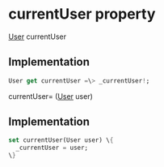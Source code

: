 


# currentUser property









[User](../../models_user_user_info/User-class.md) currentUser
  







## Implementation

```dart
User get currentUser =\> _currentUser!;
```





currentUser=
([User](../../models_user_user_info/User-class.md) user)  







## Implementation

```dart
set currentUser(User user) \{
  _currentUser = user;
\}
```







